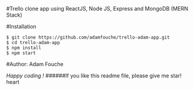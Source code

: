 #Trello clone app using ReactJS, Node JS, Express and MongoDB (MERN Stack)

#Installation

```
$ git clone https://github.com/adamfouche/trello-adam-app.git
$ cd trello-adam-app
$ npm install
$ npm start

```

#Author: Adam Fouche

_Happy coding !_
######If you like this readme file, please give me star! heart
